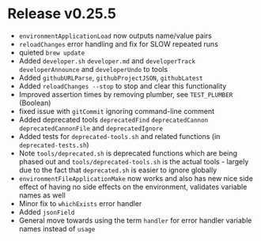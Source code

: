 # Release v0.25.5

- `environmentApplicationLoad` now outputs name/value pairs
- `reloadChanges` error handling and fix for SLOW repeated runs
- quieted `brew update`
- Added `developer.sh` `developer.md` and `developerTrack` `developerAnnounce` and `developerUndo` to tools
- Added `githubURLParse`, `githubProjectJSON`, `githubLatest`
- Added `reloadChanges --stop` to stop and clear this functionality
- Improved assertion times by removing plumber, see `TEST_PLUMBER` (Boolean)
- fixed issue with `gitCommit` ignoring command-line comment
- Added deprecated tools `deprecatedFind` `deprecatedCannon` `deprecatedCannonFile` and `deprecatedIgnore`
- Added tests for `deprecated-tools.sh` and related functions (in `deprecated-tests.sh`)
- Note `tools/deprecated.sh` is deprecated functions which are being phased out and `tools/deprecated-tools.sh` is the actual tools - largely due to the fact that `deprecated.sh` is easier to ignore globally
- `environmentFileApplicationMake` now works and also has new nice side effect of having no side effects on the environment, validates variable names as well 
- Minor fix to `whichExists` error handler
- Added `jsonField`
- General move towards using the term `handler` for error handler variable names instead of `usage` 
